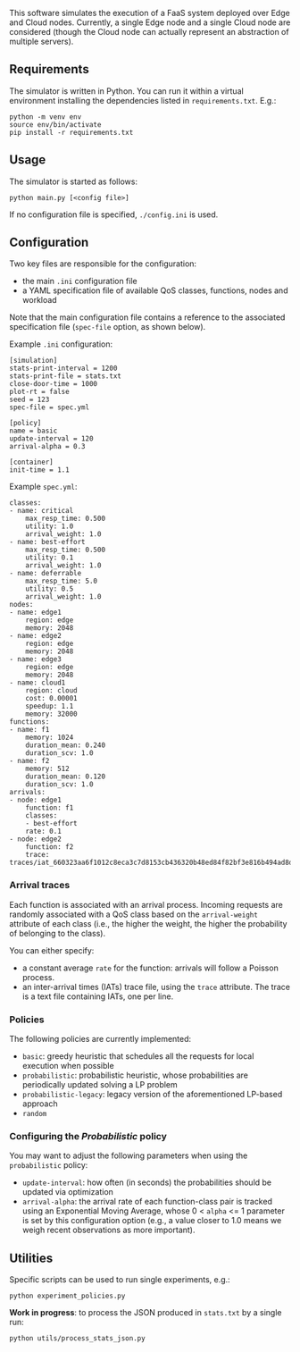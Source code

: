 This software simulates the execution of a FaaS system deployed over Edge and 
Cloud nodes.
Currently, a single Edge node and a single Cloud node are considered (though
the Cloud node can actually represent an abstraction of multiple servers).


## Requirements

The simulator is written in Python.
You can run it within a virtual environment installing the dependencies listed
in `requirements.txt`. E.g.:

	python -m venv env
	source env/bin/activate
	pip install -r requirements.txt 

## Usage

The simulator is started as follows:

	python main.py [<config file>]

If no configuration file is specified, `./config.ini` is used.

## Configuration

Two key files are responsible for the configuration: 

- the main `.ini` configuration file
- a YAML specification file of available QoS classes, functions, nodes and
workload

Note that the main configuration file contains a reference to the 
associated specification file (`spec-file` option, as shown below).

Example `.ini` configuration:

    [simulation]
    stats-print-interval = 1200
    stats-print-file = stats.txt
    close-door-time = 1000
    plot-rt = false
    seed = 123
    spec-file = spec.yml

    [policy]
    name = basic
    update-interval = 120
    arrival-alpha = 0.3

    [container]
    init-time = 1.1

Example `spec.yml`:

    classes:
    - name: critical
        max_resp_time: 0.500
        utility: 1.0 
        arrival_weight: 1.0
    - name: best-effort
        max_resp_time: 0.500
        utility: 0.1 
        arrival_weight: 1.0
    - name: deferrable
        max_resp_time: 5.0
        utility: 0.5 
        arrival_weight: 1.0
    nodes:
    - name: edge1
        region: edge
        memory: 2048
    - name: edge2
        region: edge
        memory: 2048
    - name: edge3
        region: edge
        memory: 2048
    - name: cloud1
        region: cloud
        cost: 0.00001
        speedup: 1.1
        memory: 32000
    functions:
    - name: f1
        memory: 1024
        duration_mean: 0.240
        duration_scv: 1.0
    - name: f2
        memory: 512
        duration_mean: 0.120
        duration_scv: 1.0
    arrivals:
    - node: edge1
        function: f1
        classes:
        - best-effort
        rate: 0.1
    - node: edge2
        function: f2
        trace: traces/iat_660323aa6f1012c8eca3c7d8153cb436320b48ed84f82bf3e816b494ad8dfde2


### Arrival traces

Each function is associated with an arrival process. Incoming requests
are randomly associated with a QoS class based on the `arrival-weight` attribute
of each class (i.e., the higher the weight, the higher the probability of
belonging to the class). 

You can either specify:

- a constant average `rate` for the function: arrivals will follow a
Poisson process.
- an inter-arrival times (IATs) trace file, using the `trace` attribute. The
  trace is a text file containing IATs, one per line.

### Policies

The following policies are currently implemented:

- `basic`: greedy heuristic that schedules all the requests for
  local execution when possible
- `probabilistic`: probabilistic heuristic, whose probabilities are periodically
  updated solving a LP problem
- `probabilistic-legacy`: legacy version of the aforementioned LP-based approach
- `random`

### Configuring the *Probabilistic* policy

You may want to adjust the following parameters when using the 
`probabilistic` policy:

- `update-interval`: how often (in seconds) the probabilities should be 
updated via optimization
- `arrival-alpha`: the arrival rate of each function-class pair is tracked using
an Exponential Moving Average, whose 0 < `alpha` <= 1 parameter is set by this
configuration option (e.g., a value closer to 1.0 means we weigh recent
observations as more important).

## Utilities

Specific scripts can be used to run single experiments, e.g.:

	python experiment_policies.py

**Work in progress**: to process the JSON produced in `stats.txt` by a single
run:

	python utils/process_stats_json.py
